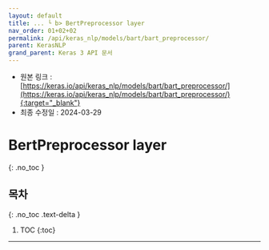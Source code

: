 ```yaml
---
layout: default
title: ... └ b> BertPreprocessor layer
nav_order: 01+02+02
permalink: /api/keras_nlp/models/bart/bart_preprocessor/
parent: KerasNLP
grand_parent: Keras 3 API 문서
---
```


* 원본 링크 : [https://keras.io/api/keras_nlp/models/bart/bart_preprocessor/](https://keras.io/api/keras_nlp/models/bart/bart_preprocessor/){:target="_blank"}
* 최종 수정일 : 2024-03-29

# BertPreprocessor layer
{: .no_toc }

## 목차
{: .no_toc .text-delta }

1. TOC
{:toc}

---
